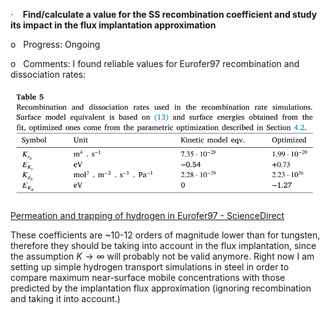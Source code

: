 ·    **Find/calculate a value for the SS recombination coefficient and study its impact in the flux implantation approximation**

o   Progress: Ongoing

o   Comments: I found reliable values for Eurofer97 recombination and dissociation rates:

![](figures/Pasted%20image%2020251016100615.png)

[Permeation and trapping of hydrogen in Eurofer97 - ScienceDirect](https://www.sciencedirect.com/science/article/pii/S2352179121001290)

These coefficients are ~10-12 orders of magnitude lower than for tungsten, therefore they should be taking into account in the flux implantation, since the assumption $K \to \infty$ will probably not be valid anymore. Right now I am setting up simple hydrogen transport simulations in steel in order to compare maximum near-surface mobile concentrations with those predicted by the implantation flux approximation (ignoring recombination and taking it into account.) 

